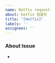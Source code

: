 ```yaml
---
name: Hotfix request
about: hotfix 템플릿
title: "[Hotfix]"
labels: ''
assignees: ''
---
```


### About Issue
<!-- 무엇을 수정할 것인가 -->
- 